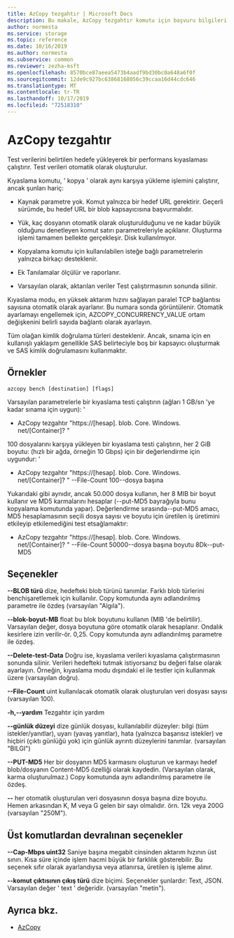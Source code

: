 ```yaml
---
title: AzCopy tezgahtır | Microsoft Docs
description: Bu makale, AzCopy tezgahtır komutu için başvuru bilgileri sağlar.
author: normesta
ms.service: storage
ms.topic: reference
ms.date: 10/16/2019
ms.author: normesta
ms.subservice: common
ms.reviewer: zezha-msft
ms.openlocfilehash: 8570bce87aeea5473b4aadf9bd30bc0a648a6f0f
ms.sourcegitcommit: 12de9c927bc63868168056c39ccaa16d44cdc646
ms.translationtype: MT
ms.contentlocale: tr-TR
ms.lasthandoff: 10/17/2019
ms.locfileid: "72518310"
---
```

# <a name="azcopy-bench"></a>AzCopy tezgahtır

Test verilerini belirtilen hedefe yükleyerek bir performans kıyaslaması çalıştırır. Test verileri otomatik olarak oluşturulur.

Kıyaslama komutu, ' kopya ' olarak aynı karşıya yükleme işlemini çalıştırır, ancak şunları hariç:

  - Kaynak parametre yok.  Komut yalnızca bir hedef URL gerektirir. Geçerli sürümde, bu hedef URL bir blob kapsayıcısına başvurmalıdır.
  
  - Yük, kaç dosyanın otomatik olarak oluşturulduğunu ve ne kadar büyük olduğunu denetleyen komut satırı parametreleriyle açıklanır. Oluşturma işlemi tamamen bellekte gerçekleşir. Disk kullanılmıyor.
  
  - Kopyalama komutu için kullanılabilen isteğe bağlı parametrelerin yalnızca birkaçı desteklenir.
  
  - Ek Tanılamalar ölçülür ve raporlanır.
  
  - Varsayılan olarak, aktarılan veriler Test çalıştırmasının sonunda silinir.

Kıyaslama modu, en yüksek aktarım hızını sağlayan paralel TCP bağlantısı sayısına otomatik olarak ayarlanır. Bu numara sonda görüntülenir. Otomatik ayarlamayı engellemek için, AZCOPY_CONCURRENCY_VALUE ortam değişkenini belirli sayıda bağlantı olarak ayarlayın.

Tüm olağan kimlik doğrulama türleri desteklenir. Ancak, sınama için en kullanışlı yaklaşım genellikle SAS belirteciyle boş bir kapsayıcı oluşturmak ve SAS kimlik doğrulamasını kullanmaktır.

## <a name="examples"></a>Örnekler

```azcopy
azcopy bench [destination] [flags]
```

Varsayılan parametrelerle bir kıyaslama testi çalıştırın (ağları 1 GB/sn 'ye kadar sınama için uygun): '

- AzCopy tezgahtır "https://[hesap]. blob. Core. Windows. net/[Container]? <SAS> "

100 dosyalarını karşıya yükleyen bir kıyaslama testi çalıştırın, her 2 GiB boyutu: (hızlı bir ağda, örneğin 10 Gbps) için bir değerlendirme için uygundur: '

- AzCopy tezgahtır "https://[hesap]. blob. Core. Windows. net/[Container]? <SAS> " --File-Count 100--dosya başına

Yukarıdaki gibi aynıdır, ancak 50.000 dosya kullanın, her 8 MIB bir boyut kullanır ve MD5 karmalarını hesaplar (--put-MD5 bayrağıyla bunu kopyalama komutunda yapar). Değerlendirme sırasında--put-MD5 amacı, MD5 hesaplamasının seçili dosya sayısı ve boyutu için üretilen iş üretimini etkileyip etkilemediğini test etsağlamaktır:

- AzCopy tezgahtır "https://[hesap]. blob. Core. Windows. net/[Container]? <SAS> " --File-Count 50000--dosya başına boyutu 8Dk--put-MD5

## <a name="options"></a>Seçenekler

**--BLOB türü** dize, hedefteki blob türünü tanımlar. Farklı blob türlerini benchişaretlemek için kullanılır. Copy komutunda aynı adlandırılmış parametre ile özdeş (varsayılan "Algıla").

**--blok-boyut-MB** float bu blok boyutunu kullanın (MIB 'de belirtilir). Varsayılan değer, dosya boyutuna göre otomatik olarak hesaplanır. Ondalık kesirlere izin verilir-ör. 0,25. Copy komutunda aynı adlandırılmış parametre ile özdeş.

**--Delete-test-Data**  Doğru ise, kıyaslama verileri kıyaslama çalıştırmasının sonunda silinir.  Verileri hedefteki tutmak istiyorsanız bu değeri false olarak ayarlayın. Örneğin, kıyaslama modu dışındaki el ile testler için kullanmak üzere (varsayılan doğru).

**--File-Count** uint kullanılacak otomatik olarak oluşturulan veri dosyası sayısı (varsayılan 100).

**-h,--yardım**  Tezgahtır için yardım

**--günlük düzeyi** dize günlük dosyası, kullanılabilir düzeyler: bilgi (tüm istekler/yanıtlar), uyarı (yavaş yanıtlar), hata (yalnızca başarısız istekler) ve hiçbiri (çıktı günlüğü yok) için günlük ayrıntı düzeylerini tanımlar. (varsayılan "BILGI")

**--PUT-MD5**  Her bir dosyanın MD5 karmasını oluşturun ve karmayı hedef blob/dosyanın Content-MD5 özelliği olarak kaydedin. (Varsayılan olarak, karma oluşturulmaz.) Copy komutunda aynı adlandırılmış parametre ile özdeş.

**--** her otomatik oluşturulan veri dosyasının dosya başına dize boyutu. Hemen arkasından K, M veya G gelen bir sayı olmalıdır. örn. 12k veya 200G (varsayılan "250M").

## <a name="options-inherited-from-parent-commands"></a>Üst komutlardan devralınan seçenekler

**--Cap-Mbps uint32**  Saniye başına megabit cinsinden aktarım hızının üst sınırı. Kısa süre içinde işlem hacmi büyük bir farklılık gösterebilir. Bu seçenek sıfır olarak ayarlandıysa veya atlanırsa, üretilen iş işleme alınır.

**--komut çıktısının çıkış türü** dize biçimi. Seçenekler şunlardır: Text, JSON. Varsayılan değer ' text ' değeridir. (varsayılan "metin").

## <a name="see-also"></a>Ayrıca bkz.

- [AzCopy](storage-ref-azcopy.md)
